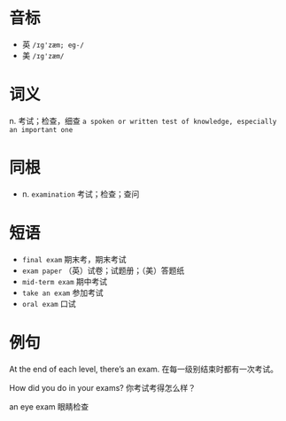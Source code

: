 # 音标

- 英 `/ɪg'zæm; eg-/`
- 美 `/ɪg'zæm/`

# 词义

n. 考试；检查，细查
`a spoken or written test of knowledge, especially an important one`

# 同根

- n. `examination` 考试；检查；查问

# 短语

- `final exam` 期末考，期末考试
- `exam paper` （英）试卷；试题册；（美）答题纸
- `mid-term exam` 期中考试
- `take an exam` 参加考试
- `oral exam` 口试

# 例句

At the end of each level, there’s an exam.
在每一级别结束时都有一次考试。

How did you do in your exams?
你考试考得怎么样？

an eye exam
眼睛检查



